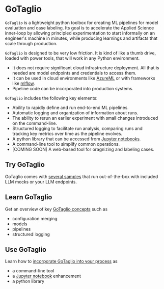 # GoTaglio

`GoTaglio` is a lightweight python toolbox for creating ML pipelines for model evaluation and case labeling. Its goal is to accelerate the Applied Science inner-loop by allowing principled experimentation to start informally on an engineer's machine in minutes, while producing learnings and artifacts that scale through production.

`GoTaglio` is designed to be very low friction. It is kind of like a thumb drive, loaded with power tools, that will work in any Python environment.
* It does not require significant cloud infrastructure deployment. All that is needed are model endpoints and credentials to access them.
* It can be used in cloud environments like [AzureML](https://azure.microsoft.com/en-us/products/machine-learning) or with frameworks like [mlflow](https://mlflow.org/).
* Pipeline code can be incorporated into production systems.

`GoTaglio` includes the following key elements:
* Ability to rapidly define and run end-to-end ML pipelines.
* Automatic logging and organization of information about runs.
* The ability to rerun an earlier experiment with small changes introduced on the command-line.
* Structured logging to facilitate run analysis, comparing runs and tracking key metrics over time as the pipeline evolves.
* A python library that can be accessed from [Jupyter notebooks](https://jupyter.org/).
* A command-line tool to simplify common operations.
* [COMING SOON] A web-based tool for oragnizing and labeling cases.

## Try GoTaglio

GoTaglio comes with [several samples](documentation/samples.md) that run out-of-the-box with included LLM mocks or your LLM endpoints.

## Learn GoTaglio

Get an overview of key [GoTaglio concepts](documentation/concepts.md) such as
* configuration merging
* models
* pipelines
* structured logging

## Use GoTaglio

Learn how to [incorporate GoTaglio into your process](documentation/usage.md) as
* a command-line tool
* a [Jupyter notebook](https://jupyter.org/) enhancement
* a python library
